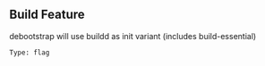 ## Build Feature

debootstrap will use buildd as init variant (includes build-essential)

	Type: flag
